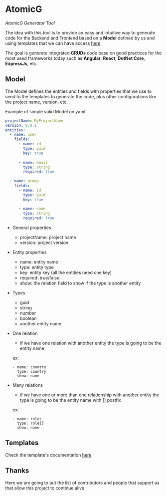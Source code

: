 # AtomicG
*AtomicG Generator Tool*

The idea with this tool is to provide an easy and intuitive way to generate code for the Backend and Frontend based on a **Model** defined by us and using templates that we can have access [here](https://github.com/gorums/AtomicG-Templates/tree/master/templates). 

The goal is generate integrated **CRUDs** code base on good practices for the most used frameworks today such as **Angular**, **React**, **DotNet Core**, **ExpressJs**, etc.

## Model

The Model defines the entities and fields with properties that we use to send to the templates to generate the code, plus other configurations like the project name, version, etc.

Example of simple valid Model on yaml

```yaml
projectName: MyProjectName
version: 0.0.1
entities:
  - name: user
    fields:
      - name: id
        type: guid
        key: true
        
      - name: email
        type: string
        required: true
        
  - name: group 
    fields:
      - name: id
        type: guid
        key: true
        
      - name: name
        type: string
        required: true
```

- General properties
  - projectName: project name 
  - version: project version 
  
- Entity properties 
  - name: entity name
  - type: entity type
  - key: entity key (all the entities need one key)
  - required: true/false
  - show: the relation field to show if the type is another entity
  
- Types
  - guid
  - string
  - number
  - boolean
  - another entity name

- One relation
  - if we have one relation with another entity the type is going to be the entity name
  
  ex: 
  ```
  - name: country
    type: country
    show: name
  ```
- Many relations
  - if we have one or more than one relationship with another entity the type is going to be the entity name with [] postfix
  
  ex: 
  ```
  - name: roles
    type: role[]
    show: name
  ```
  
## Templates

Check the template's documentation [here](https://github.com/gorums/AtomicG-Templates/tree/master/templates)

## Thanks

Here we are going to put the list of contributors and people that support us that allow this project to continue alive.
